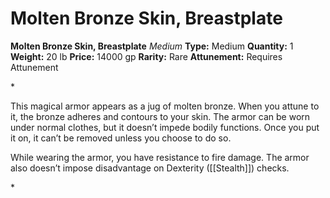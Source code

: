# Molten Bronze Skin, Breastplate

**Molten Bronze Skin, Breastplate**
_Medium_
**Type:** Medium
**Quantity:** 1
**Weight:** 20 lb
**Price:** 14000 gp
**Rarity:** Rare
**Attunement:** Requires Attunement

*<p>This magical armor appears as a jug of molten bronze. When you attune to it, the bronze adheres and contours to your skin. The armor can be worn under normal clothes, but it doesn’t impede bodily functions. Once you put it on, it can’t be removed unless you choose to do so.

While wearing the armor, you have resistance to fire damage. The armor also doesn’t impose disadvantage on Dexterity ([[Stealth]]) checks.</p>*